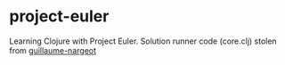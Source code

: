 # project-euler

Learning Clojure with Project Euler. Solution runner code (core.clj) stolen from [guillaume-nargeot](https://github.com/guillaume-nargeot/project-euler-clojure/blob/master/src/project_euler/core.clj)
